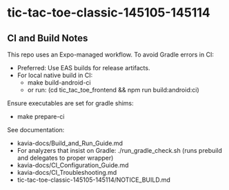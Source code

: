 # tic-tac-toe-classic-145105-145114

## CI and Build Notes

This repo uses an Expo-managed workflow. To avoid Gradle errors in CI:

- Preferred: Use EAS builds for release artifacts.
- For local native build in CI:
  - make build-android-ci
  - or run: (cd tic_tac_toe_frontend && npm run build:android:ci)

Ensure executables are set for gradle shims:
- make prepare-ci

See documentation:
- kavia-docs/Build_and_Run_Guide.md
- For analyzers that insist on Gradle: ./run_gradle_check.sh (runs prebuild and delegates to proper wrapper)
- kavia-docs/CI_Configuration_Guide.md
- kavia-docs/CI_Troubleshooting.md
- tic-tac-toe-classic-145105-145114/NOTICE_BUILD.md